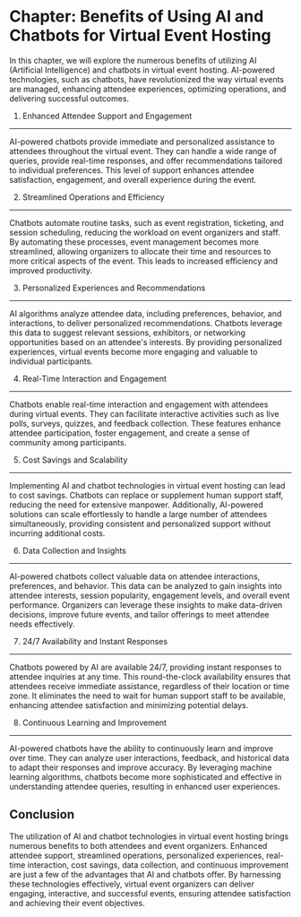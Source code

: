 Chapter: Benefits of Using AI and Chatbots for Virtual Event Hosting
====================================================================

In this chapter, we will explore the numerous benefits of utilizing AI (Artificial Intelligence) and chatbots in virtual event hosting. AI-powered technologies, such as chatbots, have revolutionized the way virtual events are managed, enhancing attendee experiences, optimizing operations, and delivering successful outcomes.

1. Enhanced Attendee Support and Engagement
-------------------------------------------

AI-powered chatbots provide immediate and personalized assistance to attendees throughout the virtual event. They can handle a wide range of queries, provide real-time responses, and offer recommendations tailored to individual preferences. This level of support enhances attendee satisfaction, engagement, and overall experience during the event.

2. Streamlined Operations and Efficiency
----------------------------------------

Chatbots automate routine tasks, such as event registration, ticketing, and session scheduling, reducing the workload on event organizers and staff. By automating these processes, event management becomes more streamlined, allowing organizers to allocate their time and resources to more critical aspects of the event. This leads to increased efficiency and improved productivity.

3. Personalized Experiences and Recommendations
-----------------------------------------------

AI algorithms analyze attendee data, including preferences, behavior, and interactions, to deliver personalized recommendations. Chatbots leverage this data to suggest relevant sessions, exhibitors, or networking opportunities based on an attendee's interests. By providing personalized experiences, virtual events become more engaging and valuable to individual participants.

4. Real-Time Interaction and Engagement
---------------------------------------

Chatbots enable real-time interaction and engagement with attendees during virtual events. They can facilitate interactive activities such as live polls, surveys, quizzes, and feedback collection. These features enhance attendee participation, foster engagement, and create a sense of community among participants.

5. Cost Savings and Scalability
-------------------------------

Implementing AI and chatbot technologies in virtual event hosting can lead to cost savings. Chatbots can replace or supplement human support staff, reducing the need for extensive manpower. Additionally, AI-powered solutions can scale effortlessly to handle a large number of attendees simultaneously, providing consistent and personalized support without incurring additional costs.

6. Data Collection and Insights
-------------------------------

AI-powered chatbots collect valuable data on attendee interactions, preferences, and behavior. This data can be analyzed to gain insights into attendee interests, session popularity, engagement levels, and overall event performance. Organizers can leverage these insights to make data-driven decisions, improve future events, and tailor offerings to meet attendee needs effectively.

7. 24/7 Availability and Instant Responses
------------------------------------------

Chatbots powered by AI are available 24/7, providing instant responses to attendee inquiries at any time. This round-the-clock availability ensures that attendees receive immediate assistance, regardless of their location or time zone. It eliminates the need to wait for human support staff to be available, enhancing attendee satisfaction and minimizing potential delays.

8. Continuous Learning and Improvement
--------------------------------------

AI-powered chatbots have the ability to continuously learn and improve over time. They can analyze user interactions, feedback, and historical data to adapt their responses and improve accuracy. By leveraging machine learning algorithms, chatbots become more sophisticated and effective in understanding attendee queries, resulting in enhanced user experiences.

Conclusion
----------

The utilization of AI and chatbot technologies in virtual event hosting brings numerous benefits to both attendees and event organizers. Enhanced attendee support, streamlined operations, personalized experiences, real-time interaction, cost savings, data collection, and continuous improvement are just a few of the advantages that AI and chatbots offer. By harnessing these technologies effectively, virtual event organizers can deliver engaging, interactive, and successful events, ensuring attendee satisfaction and achieving their event objectives.
